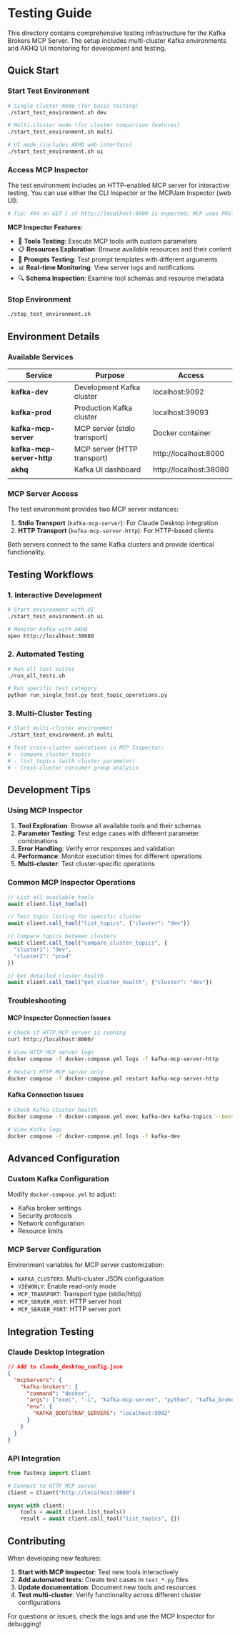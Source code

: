 # Testing Guide

This directory contains comprehensive testing infrastructure for the Kafka Brokers MCP Server. The setup includes multi-cluster Kafka environments and AKHQ UI monitoring for development and testing.

## Quick Start

### Start Test Environment

```bash
# Single cluster mode (for basic testing)
./start_test_environment.sh dev

# Multi-cluster mode (for cluster comparison features)
./start_test_environment.sh multi

# UI mode (includes AKHQ web interface)
./start_test_environment.sh ui
```

### Access MCP Inspector

The test environment includes an HTTP-enabled MCP server for interactive testing. You can use either the CLI Inspector or the MCPJam Inspector (web UI):

```bash
# Tip: 404 on GET / at http://localhost:8000 is expected; MCP uses POST endpoints.
```

**MCP Inspector Features:**
- 🔧 **Tools Testing**: Execute MCP tools with custom parameters
- 📋 **Resources Exploration**: Browse available resources and their content
- 💬 **Prompts Testing**: Test prompt templates with different arguments
- 📊 **Real-time Monitoring**: View server logs and notifications
- 🔍 **Schema Inspection**: Examine tool schemas and resource metadata

### Stop Environment

```bash
./stop_test_environment.sh
```

## Environment Details

### Available Services

| Service | Purpose | Access |
|---------|---------|--------|
| **kafka-dev** | Development Kafka cluster | localhost:9092 |
| **kafka-prod** | Production Kafka cluster | localhost:39093 |
| **kafka-mcp-server** | MCP server (stdio transport) | Docker container |
| **kafka-mcp-server-http** | MCP server (HTTP transport) | http://localhost:8000 |
| **akhq** | Kafka UI dashboard | http://localhost:38080 |
|  |  |  |

### MCP Server Access

The test environment provides two MCP server instances:

1. **Stdio Transport** (`kafka-mcp-server`): For Claude Desktop integration
2. **HTTP Transport** (`kafka-mcp-server-http`): For HTTP-based clients

Both servers connect to the same Kafka clusters and provide identical functionality.

## Testing Workflows

### 1. Interactive Development

```bash
# Start environment with UI
./start_test_environment.sh ui

# Monitor Kafka with AKHQ
open http://localhost:38080
```

### 2. Automated Testing

```bash
# Run all test suites
./run_all_tests.sh

# Run specific test category
python run_single_test.py test_topic_operations.py
```

### 3. Multi-Cluster Testing

```bash
# Start multi-cluster environment
./start_test_environment.sh multi

# Test cross-cluster operations in MCP Inspector:
# - compare_cluster_topics
# - list_topics (with cluster parameter)
# - Cross-cluster consumer group analysis
```

## Development Tips

### Using MCP Inspector

1. **Tool Exploration**: Browse all available tools and their schemas
2. **Parameter Testing**: Test edge cases with different parameter combinations
3. **Error Handling**: Verify error responses and validation
4. **Performance**: Monitor execution times for different operations
5. **Multi-cluster**: Test cluster-specific operations

### Common MCP Inspector Operations

```javascript
// List all available tools
await client.list_tools()

// Test topic listing for specific cluster
await client.call_tool("list_topics", {"cluster": "dev"})

// Compare topics between clusters
await client.call_tool("compare_cluster_topics", {
  "cluster1": "dev", 
  "cluster2": "prod"
})

// Get detailed cluster health
await client.call_tool("get_cluster_health", {"cluster": "dev"})
```

### Troubleshooting

#### MCP Inspector Connection Issues

```bash
# Check if HTTP MCP server is running
curl http://localhost:8000/

# View HTTP MCP server logs
docker compose -f docker-compose.yml logs -f kafka-mcp-server-http

# Restart HTTP MCP server only
docker compose -f docker-compose.yml restart kafka-mcp-server-http
```

 

#### Kafka Connection Issues

```bash
# Check Kafka cluster health
docker compose -f docker-compose.yml exec kafka-dev kafka-topics --bootstrap-server localhost:9092 --list

# View Kafka logs
docker compose -f docker-compose.yml logs -f kafka-dev
```

## Advanced Configuration

### Custom Kafka Configuration

Modify `docker-compose.yml` to adjust:
- Kafka broker settings
- Security protocols  
- Network configuration
- Resource limits

### MCP Server Configuration

Environment variables for MCP server customization:
- `KAFKA_CLUSTERS`: Multi-cluster JSON configuration
- `VIEWONLY`: Enable read-only mode
- `MCP_TRANSPORT`: Transport type (stdio/http)
- `MCP_SERVER_HOST`: HTTP server host
- `MCP_SERVER_PORT`: HTTP server port

## Integration Testing

### Claude Desktop Integration

```json
// Add to claude_desktop_config.json
{
  "mcpServers": {
    "kafka-brokers": {
      "command": "docker",
      "args": ["exec", "-i", "kafka-mcp-server", "python", "kafka_brokers_unified_mcp.py"],
      "env": {
        "KAFKA_BOOTSTRAP_SERVERS": "localhost:9092"
      }
    }
  }
}
```

### API Integration

```python
from fastmcp import Client

# Connect to HTTP MCP server
client = Client("http://localhost:8000")

async with client:
    tools = await client.list_tools()
    result = await client.call_tool("list_topics", {})
```

## Contributing

When developing new features:

1. **Start with MCP Inspector**: Test new tools interactively
2. **Add automated tests**: Create test cases in `test_*.py` files  
3. **Update documentation**: Document new tools and resources
4. **Test multi-cluster**: Verify functionality across different cluster configurations

For questions or issues, check the logs and use the MCP Inspector for debugging! 